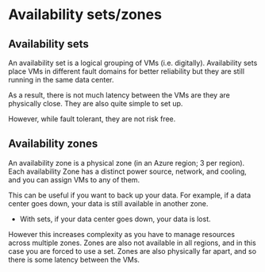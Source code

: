 # Availability sets/zones

## Availability sets

An availability set is a logical grouping of VMs (i.e. digitally). Availability sets place VMs in different fault domains for better reliability but they are still running in the same data center.

As a result, there is not much latency between the VMs are they are physically close. They are also quite simple to set up.

However, while fault tolerant, they are not risk free. 

## Availability zones

An availability zone is a physical zone (in an Azure region; 3 per region). Each availability Zone has a distinct power source, network, and cooling, and you can assign VMs to any of them. 

This can be useful if you want to back up your data. For example, if a data center goes down, your data is still available in another zone.
- With sets, if your data center goes down, your data is lost.

However this increases complexity as you have to manage resources across multiple zones. Zones are also not available in all regions, and in this case you are forced to use a set. Zones are also physically far apart, and so there is some latency between the VMs.

